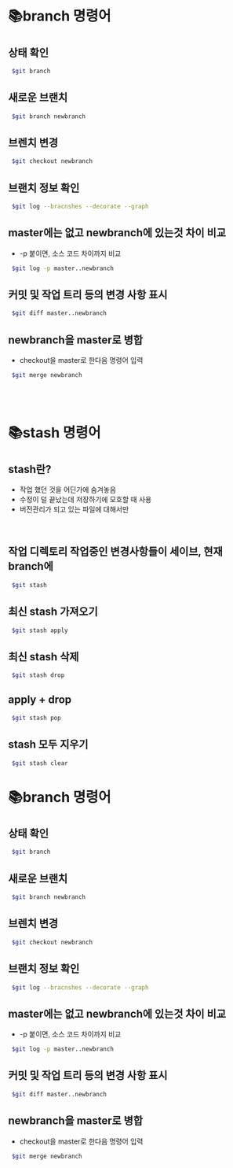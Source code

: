 # **📚branch 명령어**

## 상태 확인
```bash
 $git branch 
``` 
## 새로운 브랜치
```bash
 $git branch newbranch 
``` 
## 브렌치 변경
```bash
 $git checkout newbranch 
``` 
## 브랜치 정보 확인
```bash
 $git log --bracnshes --decorate --graph
``` 
## master에는 없고 newbranch에 있는것 차이 비교
- -p 붙이면, 소스 코드 차이까지 비교

```bash
 $git log -p master..newbranch
``` 
## 커밋 및 작업 트리 등의 변경 사항 표시
```bash
 $git diff master..newbranch 
``` 
## newbranch을 master로 병합
- checkout을 master로 한다음 명령어 입력

```bash
 $git merge newbranch
``` 

<br />
<br />

# **📚stash 명령어**

## **stash란?**
- 작업 했던 것을 어딘가에 숨겨놓음
- 수정이 덜 끝났는데 저장하기에 모호할 때 사용
- 버전관리가 되고 있는 파일에 대해서만

<br />

## 작업 디렉토리 작업중인 변경사항들이 세이브, 현재 branch에
```bash
 $git stash 
``` 

## 최신 stash 가져오기
```bash
 $git stash apply 
``` 

## 최신 stash 삭제
```bash
 $git stash drop  
``` 

## apply + drop
```bash
 $git stash pop 
``` 

## stash 모두 지우기
```bash
 $git stash clear
``` 

# **📚branch 명령어**

## 상태 확인
```bash
 $git branch 
``` 
## 새로운 브랜치
```bash
 $git branch newbranch 
``` 
## 브렌치 변경
```bash
 $git checkout newbranch 
``` 
## 브랜치 정보 확인
```bash
 $git log --bracnshes --decorate --graph
``` 
## master에는 없고 newbranch에 있는것 차이 비교
- -p 붙이면, 소스 코드 차이까지 비교

```bash
 $git log -p master..newbranch
``` 
## 커밋 및 작업 트리 등의 변경 사항 표시
```bash
 $git diff master..newbranch 
``` 
## newbranch을 master로 병합
- checkout을 master로 한다음 명령어 입력

```bash
 $git merge newbranch
``` 

